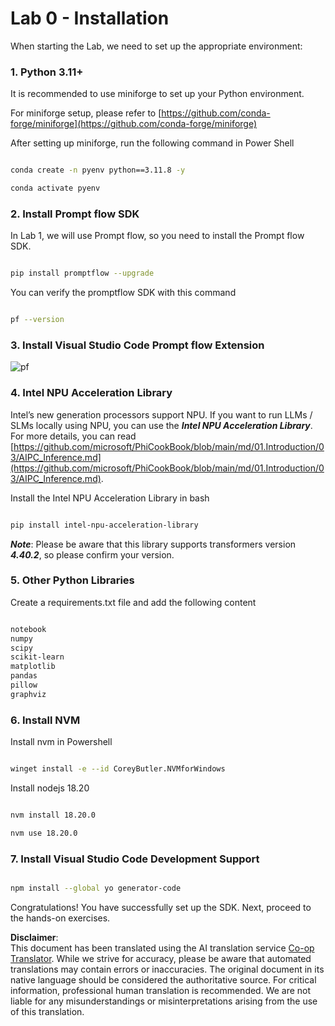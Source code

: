 <!--
CO_OP_TRANSLATOR_METADATA:
{
  "original_hash": "a4ef39027902e82f2c33d568d2a2259a",
  "translation_date": "2025-07-09T19:33:23+00:00",
  "source_file": "md/02.Application/02.Code/Phi3/VSCodeExt/HOL/AIPC/01.Installations.md",
  "language_code": "en"
}
-->
# **Lab 0 - Installation**

When starting the Lab, we need to set up the appropriate environment:

### **1. Python 3.11+**

It is recommended to use miniforge to set up your Python environment.

For miniforge setup, please refer to [https://github.com/conda-forge/miniforge](https://github.com/conda-forge/miniforge)

After setting up miniforge, run the following command in Power Shell

```bash

conda create -n pyenv python==3.11.8 -y

conda activate pyenv

```

### **2. Install Prompt flow SDK**

In Lab 1, we will use Prompt flow, so you need to install the Prompt flow SDK.

```bash

pip install promptflow --upgrade

```

You can verify the promptflow SDK with this command

```bash

pf --version

```

### **3. Install Visual Studio Code Prompt flow Extension**

![pf](../../../../../../../../../imgs/02/vscodeext/pf_ext.png)

### **4. Intel NPU Acceleration Library**

Intel’s new generation processors support NPU. If you want to run LLMs / SLMs locally using NPU, you can use the ***Intel NPU Acceleration Library***. For more details, you can read [https://github.com/microsoft/PhiCookBook/blob/main/md/01.Introduction/03/AIPC_Inference.md](https://github.com/microsoft/PhiCookBook/blob/main/md/01.Introduction/03/AIPC_Inference.md).

Install the Intel NPU Acceleration Library in bash

```bash

pip install intel-npu-acceleration-library

```

***Note***: Please be aware that this library supports transformers version ***4.40.2***, so please confirm your version.

### **5. Other Python Libraries**

Create a requirements.txt file and add the following content

```txt

notebook
numpy 
scipy 
scikit-learn 
matplotlib 
pandas 
pillow 
graphviz

```

### **6. Install NVM**

Install nvm in Powershell

```bash

winget install -e --id CoreyButler.NVMforWindows

```

Install nodejs 18.20

```bash

nvm install 18.20.0

nvm use 18.20.0

```

### **7. Install Visual Studio Code Development Support**

```bash

npm install --global yo generator-code

```

Congratulations! You have successfully set up the SDK. Next, proceed to the hands-on exercises.

**Disclaimer**:  
This document has been translated using the AI translation service [Co-op Translator](https://github.com/Azure/co-op-translator). While we strive for accuracy, please be aware that automated translations may contain errors or inaccuracies. The original document in its native language should be considered the authoritative source. For critical information, professional human translation is recommended. We are not liable for any misunderstandings or misinterpretations arising from the use of this translation.